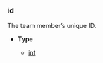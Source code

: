 ### id [](https://discordpy.readthedocs.io/en/v1.7.3/api.html#discord.TeamMember.id)

The team member’s unique ID.

- **Type**

	- [int](https://docs.python.org/3/library/functions.html#int "(in Python v3.9)")

